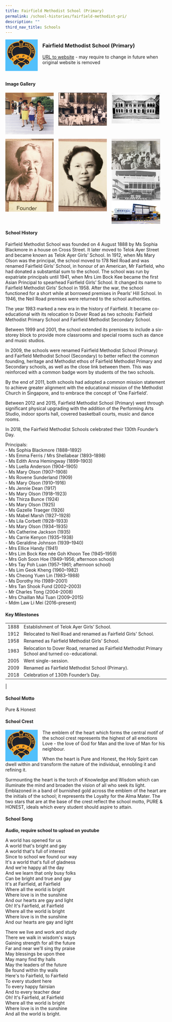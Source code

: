 ```yaml
---
title: Fairfield Methodist School (Primary)
permalink: /school-histories/fairfield-methodist-pri/
description: ""
third_nav_title: Schools
---
```

<img src="/images/fairfieldmethodistpri1.png" style="width:20%;margin-right:15px;" align = "left">

### **Fairfield Methodist School (Primary)**
[URL to website](https://fmsp.moe.edu.sg/) - may require to change in future when original website is removed

<br clear="left">

#### **Image Gallery**

<p><a href="https://d1yxymztqoj7qn.amplifyapp.com/images/fairfieldmethodistpri2.jpg">  
<img src="/images/fairfieldmethodistpri2.jpg" style="width:30%;margin-right:15px;" align = "left">
</a></p>

<p><a href="https://d1yxymztqoj7qn.amplifyapp.com/images/fairfieldmethodistpri3.jpg">  
<img src="/images/fairfieldmethodistpri3.jpg" style="width:30%;margin-right:15px;" align = "left">
</a></p>

<p><a href="https://d1yxymztqoj7qn.amplifyapp.com/images/fairfieldmethodistpri4.jpg">  
<img src="/images/fairfieldmethodistpri4.jpg" style="width:30%;margin-right:15px;" align = "left">
</a></p>

<br clear="left">

<p><a href="https://d1yxymztqoj7qn.amplifyapp.com/images/fairfieldmethodistpri5.jpg">  
<img src="/images/fairfieldmethodistpri5.jpg" style="width:30%;margin-right:15px;" align = "left">
</a></p>

<p><a href="https://d1yxymztqoj7qn.amplifyapp.com/images/fairfieldmethodistpri6.jpg">  
<img src="/images/fairfieldmethodistpri6.jpg" style="width:30%;margin-right:15px;" align = "left">
</a></p>

<p><a href="https://d1yxymztqoj7qn.amplifyapp.com/images/fairfieldmethodistpri7.jpg">  
<img src="/images/fairfieldmethodistpri7.jpg" style="width:30%;margin-right:15px;" align = "left">
</a></p>

<p><a href="https://d1yxymztqoj7qn.amplifyapp.com/images/fairfieldmethodistpri8.jpg">  
<img src="/images/fairfieldmethodistpri8.jpg" style="width:30%;margin-right:15px;" align = "left">
</a></p>

<p><a href="https://d1yxymztqoj7qn.amplifyapp.com/images/fairfieldmethodistpri9.jpg">  
<img src="/images/fairfieldmethodistpri9.jpg" style="width:30%;margin-right:15px;" align = "left">
</a></p>

<br clear="left">

#### **School History**
Fairfield Methodist School was founded on 4 August 1888 by Ms Sophia Blackmore in a house on Cross Street. It later moved to Telok Ayer Street and became known as Telok Ayer Girls’ School. In 1912, when Ms Mary Olson was the principal, the school moved to 178 Neil Road and was renamed Fairfield Girls’ School, in honour of an American, Mr Fairfield, who had donated a substantial sum to the school. The school was run by expatriate principals until 1941, when Mrs Lim Bock Kee became the first Asian Principal to spearhead Fairfield Girls’ School. It changed its name to Fairfield Methodist Girls’ School in 1958. After the war, the school functioned for a short while at borrowed premises in Pearls’ Hill School. In 1946, the Neil Road premises were returned to the school authorities.

The year 1983 marked a new era in the history of Fairfield. It became co-educational with its relocation to Dover Road as two schools: Fairfield Methodist Primary School and Fairfield Methodist Secondary School.

Between 1999 and 2001, the school extended its premises to include a six-storey block to provide more classrooms and special rooms such as dance and music studios.

In 2009, the schools were renamed Fairfield Methodist School (Primary) and Fairfield Methodist School (Secondary) to better reflect the common founding, heritage and Methodist ethos of Fairfield Methodist Primary and Secondary schools, as well as the close link between them. This was reinforced with a common badge worn by students of the two schools.

By the end of 2011, both schools had adopted a common mission statement to achieve greater alignment with the educational mission of the Methodist Church in Singapore, and to embrace the concept of ‘One Fairfield’.

Between 2012 and 2015, Fairfield Methodist School (Primary) went through significant physical upgrading with the addition of the Performing Arts Studio, indoor sports hall, covered basketball courts, music and dance rooms.

In 2018, the Fairfield Methodist Schools celebrated their 130th Founder’s Day.

Principals:<br>
\- Ms Sophia Blackmore (1888–1892)<br>
\- Ms Emma Ferris / Mrs Shellabear (1893–1898)<br>
\- Ms Edith Anna Hemingway (1899–1903)<br>
\- Ms Luella Anderson (1904–1905)<br>
\- Ms Mary Olson (1907–1908)<br>
\- Ms Rovene Sunderland (1909)<br>
\- Ms Mary Olson (1910–1916)<br>
\- Ms Jennie Dean (1917)<br>
\- Ms Mary Olson (1918–1923)<br>
\- Ms Thirza Bunce (1924)<br>
\- Ms Mary Olson (1925)<br>
\- Ms Gazelle Traeger (1926)<br>
\- Ms Mabel Marsh (1927–1928)<br>
\- Ms Lila Corbett (1928–1933)<br>
\- Ms Mary Olson (1934–1935)<br>
\- Ms Catherine Jackson (1935)<br>
\- Ms Carrie Kenyon (1935–1938)<br>
\- Ms Geraldine Johnson (1939–1940)<br>
\- Mrs Ellice Handy (1941)<br>
\- Mrs Lim Bock Kee née Goh Khoon Tee (1945–1959)<br>
\- Mrs Goh Soon Hoe (1949–1956; afternoon school)<br>
\- Mrs Tay Poh Luan (1957–1961; afternoon school)<br>
\- Ms Lim Geok Kheng (1960–1982)<br>
\- Ms Cheong Yuen Lin (1983–1988)<br>
\- Ms Dorothy Ho (1989–2001)<br>
\- Mrs Tan Shook Fund (2002–2003)<br>
\- Mr Charles Tong (2004–2008)<br>
\- Mrs Chaillan Mui Tuan (2009–2015)<br>
\- Mdm Law Li Mei (2016–present)

#### **Key Milestones**

|  |  |
|:---:|---|
| 1888 | Establishment of Telok Ayer Girls’ School. |
| 1912 | Relocated to Neil Road and renamed as Fairfield Girls' School. |
| 1958 | Renamed as Fairfield Methodist Girls' School. |
| 1983 | Relocation to Dover Road, renamed as Fairfield Methodist Primary School and turned co-educational. |
| 2005 | Went single-session. |
| 2009 | Renamed as Fairfield Methodist School (Primary). |
| 2018 | Celebration of 130th Founder’s Day. |
|

#### **School Motto**
Pure & Honest

#### **School Crest**
<img src="/images/fairfieldmethodistpri1.png" style="width:20%;margin-right:15px;" align = "left">

The emblem of the heart which forms the central motif of the school crest represents the highest of all emotions Love - the love of God for Man and the love of Man for his neighbour.

When the heart is Pure and Honest, the Holy Spirit can dwell within and transform the nature of the individual, ennobling it and refining it.

Surmounting the heart is the torch of Knowledge and Wisdom which can illuminate the mind and broaden the vision of all who seek its light. Emblazoned in a band of burnished gold across the emblem of the heart are the initials of the school; it represents the Loyalty for the Alma Mater. The two stars that are at the base of the crest reflect the school motto, PURE & HONEST, ideals which every student should aspire to attain.

#### **School Song**
**Audio, require school to upload on youtube**

A world has opened for us<br>
A world that's bright and gay<br>
A world that's full of interest<br>
Since to school we found our way<br>
It's a world that's full of gladness<br>
And we're happy all the day<br>
And we learn that only busy folks<br>
Can be bright and true and gay<br>
It's at Fairfield, at Fairfield<br>
Where all the world is bright<br>
Where love is in the sunshine<br>
And our hearts are gay and light<br>
Oh! It's Fairfield, at Fairfield<br>
Where all the world is bright<br>
Where love is in the sunshine<br>
And our hearts are gay and light

There we live and work and study<br>
There we walk in wisdom's ways<br>
Gaining strength for all the future<br>
Far and near we'll sing thy praise<br>
May blessings be upon thee<br>
May many find thy halls<br>
May the leaders of the future<br>
Be found within thy walls<br>
Here's to Fairfield, to Fairfield<br>
To every student here<br>
To every happy fairsian<br>
And to every teacher dear<br>
Oh! It's Fairfield, at Fairfield<br>
Where all the world is bright<br>
Where love is in the sunshine<br>
And all the world is bright.